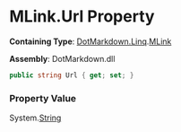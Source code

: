 # MLink\.Url Property

**Containing Type**: [DotMarkdown.Linq](../../README.md)\.[MLink](../README.md)

**Assembly**: DotMarkdown\.dll

```csharp
public string Url { get; set; }
```

### Property Value

System\.[String](https://docs.microsoft.com/en-us/dotnet/api/system.string)

